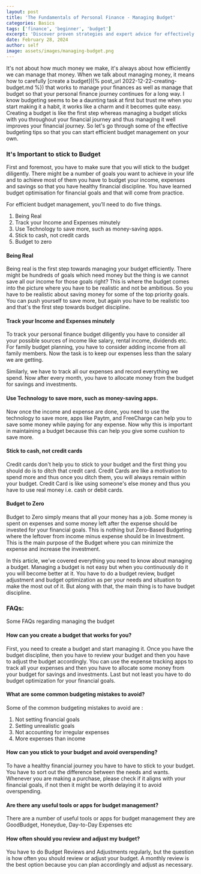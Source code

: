 ```yaml
---
layout: post
title: 'The Fundamentals of Personal Finance - Managing Budget'
categories: Basics
tags: ['finance', 'beginner', 'budget']
excerpt: 'Discover proven strategies and expert advice for effectively managing your budget to achieve financial stability and success. Learn essential budgeting techniques today!'
date: February 28, 2024
author: self
image: assets/images/managing-budget.png
---
```


It's not about how much money we make, it's always about how efficiently we can manage that money. When we talk about managing money, it means how to carefully [create a budget]({% post_url 2022-12-22-creating-budget.md %}) that works to manage your finances as well as manage that budget so that your personal finance journey continues for a long way. I know budgeting seems to be a daunting task at first but trust me when you start making it a habit, it works like a charm and it becomes quite easy. Creating a budget is like the first step whereas managing a budget sticks with you throughout your financial journey and thus managing it well improves your financial journey. So let's go through some of the effective budgeting tips so that you can start efficient budget management on your own.

### It's Important to stick to Budget

First and foremost, you have to make sure that you will stick to the budget diligently. There might be a number of goals you want to achieve in your life and to achieve most of them you have to budget your income, expenses and savings so that you have healthy financial discipline. You have learned budget optimisation for financial goals and that will come from practice.

For efficient budget management, you’ll need to do five things.

1. Being Real
2. Track your Income and Expenses minutely
3. Use Technology to save more, such as money-saving apps.
4. Stick to cash, not credit cards
5. Budget to zero

#### Being Real

Being real is the first step towards managing your budget efficiently. There might be hundreds of goals which need money but the thing is we cannot save all our income for those goals right? This is where the budget comes into the picture where you have to be realistic and not be ambitious. So you have to be realistic about saving money for some of the top priority goals. You can push yourself to save more, but again you have to be realistic too and that's the first step towards budget discipline.

#### Track your Income and Expenses minutely

To track your personal finance budget diligently you have to consider all your possible sources of income like salary, rental income, dividends etc. For family budget planning, you have to consider adding income from all family members. Now the task is to keep our expenses less than the salary we are getting.

Similarly, we have to track all our expenses and record everything we spend. Now after every month, you have to allocate money from the budget for savings and investments. 

#### Use Technology to save more, such as money-saving apps.

Now once the income and expense are done, you need to use the technology to save more, apps like Paytm, and FreeCharge can help you to save some money while paying for any expense. Now why this is important in maintaining a budget because this can help you give some cushion to save more.

#### Stick to cash, not credit cards

Credit cards don't help you to stick to your budget and the first thing you should do is to ditch that credit card. Credit Cards are like a motivation to spend more and thus once you ditch them, you will always remain within your budget. Credit Card is like using someone's else money and thus you have to use real money i.e. cash or debit cards.

#### Budget to Zero

Budget to Zero simply means that all your money has a job. Some money is spent on expenses and some money left after the expense should be invested for your financial goals. This is nothing but Zero-Based Budgeting where the leftover from income minus expense should be in Investment. This is the main purpose of the Budget where you can minimize the expense and increase the investment. 

In this article, we’ve covered everything you need to know about managing a budget. Managing a budget is not easy but when you continuously do it you will become better at it. You have to do a budget review, budget adjustment and budget optimization as per your needs and situation to make the most out of it. But along with that, the main thing is to have budget discipline. 

### FAQs:
Some FAQs regarding managing the budget

#### How can you create a budget that works for you?

First, you need to create a budget and start managing it. Once you have the budget discipline, then you have to review your budget and then you have to adjust the budget accordingly. You can use the expense tracking apps to track all your expenses and then you have to allocate some money from your budget for savings and investments. Last but not least you have to do budget optimization for your financial goals. 

#### What are some common budgeting mistakes to avoid?

Some of the common budgeting mistakes to avoid are :

1. Not setting financial goals
2. Setting unrealistic goals
3. Not accounting for irregular expenses
4. More expenses than income

#### How can you stick to your budget and avoid overspending?

To have a healthy financial journey you have to have to stick to your budget. You have to sort out the difference between the needs and wants. Whenever you are making a purchase, please check if it aligns with your financial goals, if not then it might be worth delaying it to avoid overspending.  

#### Are there any useful tools or apps for budget management?

There are a number of useful tools or apps for budget management they are GoodBudget, Honeydue, Day-to-Day Expenses etc

#### How often should you review and adjust my budget?

You have to do Budget Reviews and Adjustments regularly, but the question is how often you should review or adjust your budget. A monthly review is the best option because you can plan accordingly and adjust as necessary.
